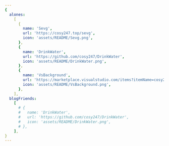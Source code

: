 ```yaml
---
{
  alones:
    [
      {
        name: 'Sevg',
        url: 'https://cosy247.top/sevg',
        icon: 'assets/README/Sevg.png',
      },
      {
        name: 'DrinkWater',
        url: 'https://github.com/cosy247/DrinkWater',
        icon: 'assets/README/DrinkWater.png',
      },
      {
        name: 'VsBackground',
        url: 'https://marketplace.visualstudio.com/items?itemName=cosy247.vsBackground',
        icon: 'assets/README/VsBackground.png',
      },
    ],
  blogFriends:
    [
      # {
      #   name: 'DrinkWater',
      #   url: 'https://github.com/cosy247/DrinkWater',
      #   icon: 'assets/README/DrinkWater.png',
      # },
    ],
}
---
```

